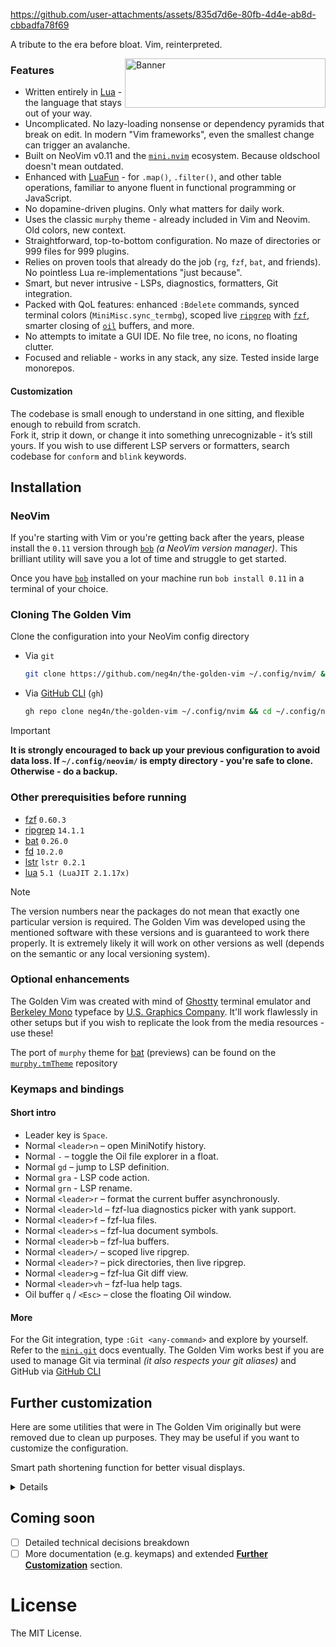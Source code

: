 


https://github.com/user-attachments/assets/835d7d6e-80fb-4d4e-ab8d-cbbadfa78f69


A tribute to the era before bloat. Vim, reinterpreted.

<img width="321" height="79" alt="Banner" align="right" src="https://github.com/user-attachments/assets/e011a56b-4d03-4a18-b73b-e572e8064956" />



### Features

- Written entirely in [Lua][lua] - the language that stays out of your way.
- Uncomplicated. No lazy-loading nonsense or dependency pyramids that break on edit. In modern "Vim frameworks", even the smallest change can trigger an avalanche.
- Built on NeoVim v0.11 and the [`mini.nvim`](https://github.com/echasnovski/mini.nvim) ecosystem. Because oldschool doesn't mean outdated.
- Enhanced with [LuaFun][luafun] - for `.map()`, `.filter()`, and other table operations, familiar to anyone fluent in functional programming or JavaScript.
- No dopamine-driven plugins. Only what matters for daily work.
- Uses the classic `murphy` theme - already included in Vim and Neovim. Old colors, new context.
- Straightforward, top-to-bottom configuration. No maze of directories or 999 files for 999 plugins.
- Relies on proven tools that already do the job (`rg`, `fzf`, `bat`, and friends). No pointless Lua re-implementations "just because".
- Smart, but never intrusive - LSPs, diagnostics, formatters, Git integration.
- Packed with QoL features: enhanced `:Bdelete` commands, synced terminal colors (`MiniMisc.sync_termbg`), scoped live [`ripgrep`][ripgrep] with [`fzf`][fzf], smarter closing of [`oil`][oil] buffers, and more.
- No attempts to imitate a GUI IDE. No file tree, no icons, no floating clutter.
- Focused and reliable - works in any stack, any size. Tested inside large monorepos.

#### Customization

The codebase is small enough to understand in one sitting, and flexible enough to rebuild from scratch.  
Fork it, strip it down, or change it into something unrecognizable - it’s still yours.
If you wish to use different LSP servers or formatters, search codebase for `conform` and `blink` keywords.

## Installation

### NeoVim

If you're starting with Vim or you're getting back after the years, please install the `0.11` version through [`bob`][bob] _(a NeoVim version manager)_. This brilliant utility will save you a lot of time and struggle to get started.

Once you have [`bob`][bob] installed on your machine run `bob install 0.11` in a terminal of your choice.

### Cloning The Golden Vim

Clone the configuration into your NeoVim config directory

- Via `git`
    ```bash
    git clone https://github.com/neg4n/the-golden-vim ~/.config/nvim/ && cd ~/.config/nvim/
    ```
- Via [GitHub CLI][gh] (`gh`)
    ```bash
    gh repo clone neg4n/the-golden-vim ~/.config/nvim && cd ~/.config/nvim
    ```

> [!IMPORTANT]
> **It is strongly encouraged to back up your previous configuration to avoid data loss. If `~/.config/neovim/` is empty directory - you're safe to clone. Otherwise - do a backup.**

### Other prerequisities before running 

- [fzf][fzf] `0.60.3` 
- [ripgrep][ripgrep] `14.1.1`
- [bat][bat] `0.26.0`
- [fd][fd] `10.2.0`
- [lstr][lstr] `lstr 0.2.1`
- [lua][lua] `5.1 (LuaJIT 2.1.17x)` 

> [!NOTE]
> The version numbers near the packages do not mean that exactly one particular version is required. The Golden Vim was developed using the mentioned software with these versions and is guaranteed to work there properly. It is extremely likely it will work on other versions as well (depends on the semantic or any local versioning system).

### Optional enhancements

The Golden Vim was created with mind of [Ghostty][ghostty] terminal emulator and [Berkeley Mono][berkeleymono] typeface by [U.S. Graphics Company][usgraphics]. It'll work flawlessly in other setups but if you wish to replicate the look from the media resources - use these!

The port of `murphy` theme for [bat][bat] (previews) can be found on the [`murphy.tmTheme`](https://github.com/neg4n/murphy.tmTheme) repository

### Keymaps and bindings

#### Short intro

- Leader key is `Space`.
- Normal `<leader>n` – open MiniNotify history.
- Normal `-` – toggle the Oil file explorer in a float.
- Normal `gd` – jump to LSP definition.
- Normal `gra` - LSP code action.
- Normal `grn` - LSP rename.
- Normal `<leader>r` – format the current buffer asynchronously.
- Normal `<leader>ld` – fzf-lua diagnostics picker with yank support.
- Normal `<leader>f` – fzf-lua files.
- Normal `<leader>s` – fzf-lua document symbols.
- Normal `<leader>b` – fzf-lua buffers.
- Normal `<leader>/` – scoped live ripgrep.
- Normal `<leader>?` – pick directories, then live ripgrep.
- Normal `<leader>g` – fzf-lua Git diff view.
- Normal `<leader>vh` – fzf-lua help tags.
- Oil buffer `q` / `<Esc>` – close the floating Oil window.

#### More 

For the Git integration, type `:Git <any-command>` and explore by yourself. Refer to the [`mini.git`](https://github.com/nvim-mini/mini-git) docs eventually. The Golden Vim works best if you are used to manage Git via terminal _(it also respects your git aliases)_ and GitHub via [GitHub CLI](https://cli.github.com)

## Further customization

Here are some utilities that were in The Golden Vim originally but were removed due to clean up purposes. They may be useful if you want to customize the configuration.

<summary>

Smart path shortening function for better visual displays. 

<details>

```lua
F.path = (function()
  local FP = {}

  ---@class ShortenOpts
  ---@field keep_last integer?  -- how many last segments to keep unshortened (default 1)
  ---@field preserve_tilde boolean? -- keep leading "~" untouched (default true)
  ---@field preserve_dot_segments boolean? -- keep "." and ".." untouched (default true)

  ---@param path string
  ---@param opts ShortenOpts|nil
  ---@return string
  FP.shorten = function(path, opts)
    assert(type(path) == "string", "path must be a string")
    -- Add more validation here (opts)?

    opts = opts or {}
    local keep_last = opts.keep_last or 1
    local preserve_tilde = opts.preserve_tilde ~= false
    local preserve_dot_segments = opts.preserve_dot_segments ~= false

    if path == "" or path == "/" then
      return path
    end

    local is_abs = path:sub(1, 1) == "/"
    local has_trailing = path:sub(-1) == "/" and path ~= "/"

    local parts = {}
    for seg in path:gmatch "[^/]+" do
      table.insert(parts, seg)
    end
    local n = #parts
    if n == 0 then
      return is_abs and "/" or ""
    end

    local mapped = fun.iter(parts):enumerate():map(function(i, seg)
      if i > n - keep_last then
        return seg
      end

      if preserve_dot_segments and (seg == "." or seg == "..") then
        return seg
      end

      if preserve_tilde and i == 1 and seg == "~" then
        return seg
      end

      return seg:sub(1, 1)
    end)

    local joined = mapped:reduce(function(acc, seg)
      if acc == "" then
        return seg
      else
        return acc .. "/" .. seg
      end
    end, "")

    if is_abs then
      joined = "/" .. joined
    end
    if has_trailing then
      joined = joined .. "/"
    end
    return joined
  end

  return FP
end)()
```

</details>

</summary>

## Coming soon

- [ ] Detailed technical decisions breakdown
- [ ] More documentation (e.g. keymaps) and extended [**Further Customization**](#further-customization) section. 

# License

The MIT License.

[bob]: https://github.com/MordechaiHadad/bob 
[fzf]: https://github.com/junegunn/fzf
[ripgrep]: https://github.com/BurntSushi/ripgrep
[bat]: https://github.com/sharkdp/bat
[fd]: https://github.com/sharkdp/fd
[lstr]: https://github.com/bgreenwell/lstr
[lua]: https://lua.org/
[gh]: https://cli.github.com/
[luafun]: https://luafun.github.io/ 
[oil]: https://github.com/stevearc/oil.nvim 
[ghostty]: https://ghostty.org/
[berkeleymono]: https://usgraphics.com/products/berkeley-mono
[usgraphics]: https://usgraphics.com/
